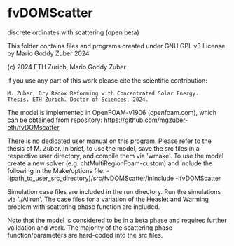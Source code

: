 # fvDOMScatter
discrete ordinates with scattering (open beta)

This folder contains files and programs created under 
GNU GPL v3 License
by Mario Goddy Zuber 2024

(c) 2024 ETH Zurich, Mario Goddy Zuber

if you use any part of this work please cite the scientific contribution:
	
	M. Zuber, Dry Redox Reforming with Concentrated Solar Energy. 
	Thesis. ETH Zurich. Doctor of Sciences, 2024.

	

The model is implemented in OpenFOAM-v1906 (openfoam.com), which can be obtained from repository:
https://github.com/mgzuber-eth/fvDOMscatter
	
There is no dedicated user manual on this program. Please refer to the thesis 
of M. Zuber. In brief, to use the model, save the src files in a respective user
directory, and compile them via 'wmake'. To use the model create a new solver 
(e.g. chtMultiRegionFoam-custom) and include the following in the Make/options file:
-I(path_to_user_src_directory)/src/fvDOMScatter/lnInclude
-lfvDOMScatter

Simulation case files are included in the run directory. Run the simulations via './Allrun'.
The case files for a variation of the Heaslet and Warming problem with scattering phase function
are included. 
	
Note that the model is considered to be in a beta phase and requires further validation and work.
The majority of the scattering phase function/parameters are hard-coded into the src files.
	
